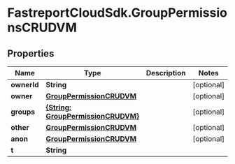 # FastreportCloudSdk.GroupPermissionsCRUDVM

## Properties

Name | Type | Description | Notes
------------ | ------------- | ------------- | -------------
**ownerId** | **String** |  | [optional] 
**owner** | [**GroupPermissionCRUDVM**](GroupPermissionCRUDVM.md) |  | [optional] 
**groups** | [**{String: GroupPermissionCRUDVM}**](GroupPermissionCRUDVM.md) |  | [optional] 
**other** | [**GroupPermissionCRUDVM**](GroupPermissionCRUDVM.md) |  | [optional] 
**anon** | [**GroupPermissionCRUDVM**](GroupPermissionCRUDVM.md) |  | [optional] 
**t** | **String** |  | 



